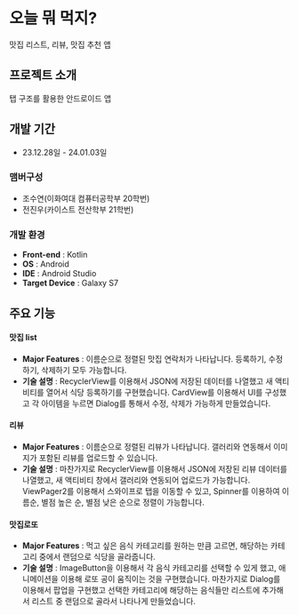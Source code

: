 # 오늘 뭐 먹지?
맛집 리스트, 리뷰, 맛집 추천 앱


## 프로젝트 소개
탭 구조를 활용한 안드로이드 앱
<br>

## 개발 기간
* 23.12.28일 - 24.01.03일

### 맴버구성
 - 조수연(이화여대 컴퓨터공학부 20학번)
 - 전진우(카이스트 전산학부 21학번)

### 개발 환경
- **Front-end** : Kotlin
- **OS** : Android
- **IDE** : Android Studio
- **Target Device** : Galaxy S7

## 주요 기능
#### 맛집 list
- **Major Features** :  이름순으로 정렬된 맛집 연락처가 나타납니다. 등록하기, 수정하기, 삭제하기 모두 가능합니다.
- **기술 설명** : RecyclerView를 이용해서 JSON에 저장된 데이터를 나열했고 새 액티비티를 열어서 식당 등록하기를 구현했습니다.
CardView를 이용해서 UI를 구성했고 각 아이템을 누르면 Dialog를 통해서 수정, 삭제가 가능하게 만들었습니다.

#### 리뷰
- **Major Features** :  이름순으로 정렬된 리뷰가 나타납니다. 갤러리와 연동해서 이미지가 포함된 리뷰를 업로드할 수 있습니다.
- **기술 설명** : 마찬가지로 RecyclerView를 이용해서 JSON에 저장된 리뷰 데이터를 나열했고, 새 액티비티 창에서 갤러리와 연동되어 업로드가 가능합니다. ViewPager2를 이용해서 스와이프로 탭을 이동할 수 있고, Spinner를 이용하여 이름순, 별점 높은 순, 별점 낮은 순으로 정렬이 가능합니다.

#### 맛집로또
- **Major Features** :  먹고 싶은 음식 카테고리를 원하는 만큼 고르면, 해당하는 카테고리 중에서 랜덤으로 식당을 골라줍니다.
- **기술 설명** : ImageButton을 이용해서 각 음식 카테고리를 선택할 수 있게 했고, 애니메이션을 이용해 로또 공이 움직이는 것을 구현했습니다. 마찬가지로 Dialog를 이용해서 팝업을 구현했고 선택한 카테고리에 해당하는 음식들만 리스트에 추가해서 리스트 중 랜덤으로 골라서 나타나게 만들었습니다.
